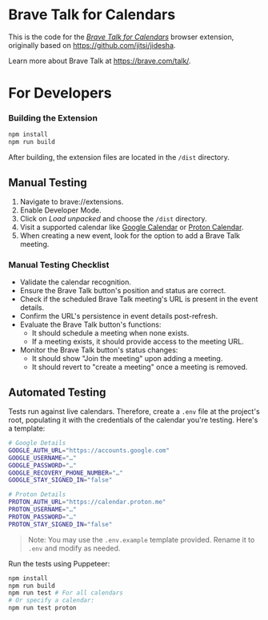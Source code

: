 # Brave Talk for Calendars

This is the code for the [_Brave Talk for Calendars_](http://chrome.google.com/webstore/detail/nimfmkdcckklbkhjjkmbjfcpaiifgamg) browser extension,
originally based on https://github.com/jitsi/jidesha.

Learn more about Brave Talk at https://brave.com/talk/.

# For Developers

### Building the Extension

```bash
npm install
npm run build
```

After building, the extension files are located in the `/dist` directory.

## Manual Testing

1. Navigate to brave://extensions.
2. Enable Developer Mode.
3. Click on _Load unpacked_ and choose the `/dist` directory.
4. Visit a supported calendar like [Google Calendar](https://calendar.google.com/) or [Proton Calendar](https://calendar.proton.me/).
5. When creating a new event, look for the option to add a Brave Talk meeting.

### Manual Testing Checklist

- Validate the calendar recognition.
- Ensure the Brave Talk button's position and status are correct.
- Check if the scheduled Brave Talk meeting's URL is present in the event details.
- Confirm the URL's persistence in event details post-refresh.
- Evaluate the Brave Talk button's functions:
  - It should schedule a meeting when none exists.
  - If a meeting exists, it should provide access to the meeting URL.
- Monitor the Brave Talk button's status changes:
  - It should show "Join the meeting" upon adding a meeting.
  - It should revert to "create a meeting" once a meeting is removed.

## Automated Testing

Tests run against live calendars. Therefore, create a `.env` file at the project's root, populating it with the credentials of the calendar you're testing. Here's a template:

```bash
# Google Details
GOOGLE_AUTH_URL="https://accounts.google.com"
GOOGLE_USERNAME="…"
GOOGLE_PASSWORD="…"
GOOGLE_RECOVERY_PHONE_NUMBER="…"
GOOGLE_STAY_SIGNED_IN="false"

# Proton Details
PROTON_AUTH_URL="https://calendar.proton.me"
PROTON_USERNAME="…"
PROTON_PASSWORD="…"
PROTON_STAY_SIGNED_IN="false"
```

> Note: You may use the `.env.example` template provided. Rename it to `.env` and modify as needed.

Run the tests using Puppeteer:

```bash
npm install
npm run build
npm run test # For all calendars
# Or specify a calendar:
npm run test proton
```
